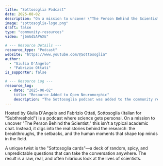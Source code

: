 ```yaml
---
title: "Sottosoglia Podcast"
date: 2025-08-02
description: "On a mission to uncover \"The Person Behind the Scientist,\" this isn't a typical academic chat. "
image: "sottosoglia-logo.png"
draft: false
type: "community-resources"
video: "j6nGd5APAXE"

# --- Resource Details ---
resource_type: "Podcast" 
website: "https://www.youtube.com/@Sottosoglia"
author:
  - "Giulia D'Angelo"
  - "Fabrizio Ottati"
is_supporter: false

# --- Resource Log ---
resource_log:
  - date: "2025-08-02"
    title: "Resource Added to Open Neuromorphic"
    description: "The Sottosoglia podcast was added to the community resources guide."
---
```


Hosted by Giulia D'Angelo and Fabrizio Ottati, Sottosoglia (Italian for "Subthreshold") is a podcast where science gets personal. On a mission to uncover "The Person Behind the Scientist," this isn't a typical academic chat. Instead, it digs into the real stories behind the research: the breakthroughs, the setbacks, and the human moments that shape top minds in the field.

A unique twist is the "Sottosoglia cards"—a deck of random, spicy, and unpredictable questions that can take the conversation anywhere. The result is a raw, real, and often hilarious look at the lives of scientists.
